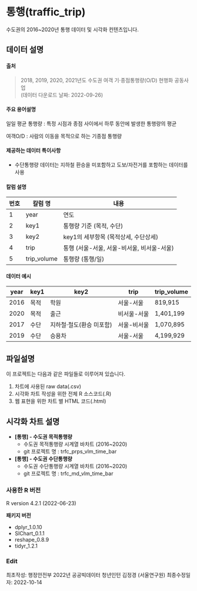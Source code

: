 # **통행(traffic_trip)**

수도권의 2016~2020년 통행 데이터 및 시각화 컨텐츠입니다.

## **데이터 설명**

#### **출처**

> 2018, 2019, 2020, 2021년도 수도권 여객 기·종점통행량(O/D) 현행화 공동사업  
> (데이터 다운로드 날짜: 2022-09-26) 

#### 주요 용어설명

일일 평균 통행량 : 특정 시점과 종점 사이에서 하루 동안에 발생한 통행량의 평균

여객O/D : 사람의 이동을 목적으로 하는 기종점 통행량

#### 제공하는 데이터 특이사항

- 수단통행량 데이터는 지하철 환승을 미포함하고 도보/자전거를 포함하는 데이터를 사용

#### 칼럼 설명

| 번호   | 칼럼 명        | 내용                         |
| ---- | ----------- | -------------------------- |
| 1    | year        | 연도                         |
| 2    | key1        | 통행량 기준 (목적, 수단)            |
| 3    | key2        | key1의 세부항목 (목적상세, 수단상세)    |
| 4    | trip        | 통행 (서울-서울, 서울-비서울, 비서울-서울) |
| 5    | trip_volume | 통행량 (통행/일)                 |

#### 데이터 예시

| year | key1 | key2           | trip   | trip_volume |
| ---- | ---- | -------------- | ------ | ----------- |
| 2016 | 목적   | 학원             | 서울-서울  | 819,915     |
| 2020 | 목적   | 출근             | 비서울-서울 | 1,401,199   |
| 2017 | 수단   | 지하철·철도(환승 미포함) | 서울-비서울 | 1,070,895   |
| 2019 | 수단   | 승용차            | 서울-서울  | 4,199,929   |

## 파일설명

이 프로젝트는 다음과 같은 파일들로 이루어져 있습니다.

1. 차트에 사용된 raw data(.csv)
2. 시각화 차트 작성을 위한 전체 R 소스코드(.R)
3. 웹 표현을 위한 차트 별 HTML 코드(.html)

## 시각화 차트 설명

- **[통행] - 수도권 목적통행량**
  - 수도권 목적통행량 시계열 바차트 (2016~2020)
  - git 프로젝트 명 : trfc_prps_vlm_time_bar 
- **[통행] - 수도권 수단통행량**
  - 수도권 수단통행량 시계열 바차트 (2016~2020)
  - git 프로젝트 명 : trfc_md_vlm_time_bar

### 사용한 R 버전

R version 4.2.1 (2022-06-23) 

**패키지 버전**

- dplyr_1.0.10  
- SIChart_0.1.1  
- reshape_0.8.9  
- tidyr_1.2.1

### Edit

최초작성: 행정안전부 2022년 공공빅데이터 청년인턴 김정경 (서울연구원)
최종수정일자: 2022-10-14